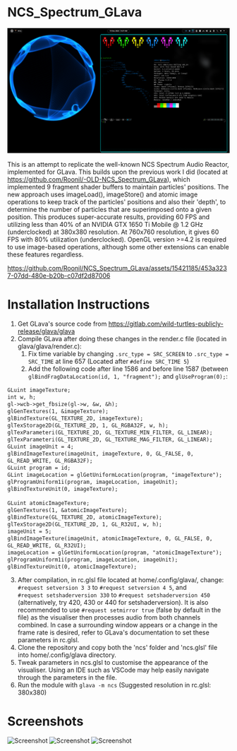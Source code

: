 # NCS_Spectrum_GLava
![Screenshot](screenshots/780x780_Blue.png)

This is an attempt to replicate the well-known NCS Spectrum Audio Reactor, implemented for GLava. This builds upon the previous work I did (located at https://github.com/Roonil/-OLD-NCS_Spectrum_GLava), which implemented 9 fragment shader buffers to maintain particles' positions. The new approach uses imageLoad(), imageStore() and atomic image operations to keep track of the particles' positions and also their 'depth', to determine the number of particles that are superimposed onto a given position. This produces super-accurate results, providing 60 FPS and utilizing less than 40% of an NVIDIA GTX 1650 Ti Mobile @ 1.2 GHz (underclocked) at 380x380 resolution. At 760x760 resolution, it gives 60 FPS with 80% utilization (underclocked). OpenGL version >=4.2 is required to use image-based operations, although some other extensions can enable these features regardless.  

https://github.com/Roonil/NCS_Spectrum_GLava/assets/15421185/453a3237-07dd-480e-b20b-c07df2d87006

# Installation Instructions
1. Get GLava's source code from https://gitlab.com/wild-turtles-publicly-release/glava/glava
2. Compile GLava after doing these changes in the render.c file (located in glava/glava/render.c):
    1. Fix time variable by changing
```.src_type = SRC_SCREEN``` to ```.src_type = SRC_TIME``` at line 657 (Located after ```#define SRC_TIME 5```)
    2. Add the following code after line 1586 and before line 1587 (between ```glBindFragDataLocation(id, 1, "fragment");``` and ```glUseProgram(0);```:
 ```
GLuint imageTexture;
int w, h;
gl->wcb->get_fbsize(gl->w, &w, &h);
glGenTextures(1, &imageTexture);
glBindTexture(GL_TEXTURE_2D, imageTexture);
glTexStorage2D(GL_TEXTURE_2D, 1, GL_RGBA32F, w, h);
glTexParameteri(GL_TEXTURE_2D, GL_TEXTURE_MIN_FILTER, GL_LINEAR);
glTexParameteri(GL_TEXTURE_2D, GL_TEXTURE_MAG_FILTER, GL_LINEAR);
GLuint imageUnit = 4;
glBindImageTexture(imageUnit, imageTexture, 0, GL_FALSE, 0, GL_READ_WRITE, GL_RGBA32F);
GLuint program = id;
GLint imageLocation = glGetUniformLocation(program, "imageTexture");
glProgramUniform1i(program, imageLocation, imageUnit);
glBindTextureUnit(0, imageTexture);

GLuint atomicImageTexture;
glGenTextures(1, &atomicImageTexture);
glBindTexture(GL_TEXTURE_2D, atomicImageTexture);
glTexStorage2D(GL_TEXTURE_2D, 1, GL_R32UI, w, h);
imageUnit = 5;
glBindImageTexture(imageUnit, atomicImageTexture, 0, GL_FALSE, 0, GL_READ_WRITE, GL_R32UI);
imageLocation = glGetUniformLocation(program, "atomicImageTexture");
glProgramUniform1i(program, imageLocation, imageUnit);
glBindTextureUnit(0, atomicImageTexture);
```
3. After compilation, in rc.glsl file located at home/.config/glava/, change:<br /> ```#request setversion 3 3``` to ```#request setversion 4 5```, and <br /> ```#request setshaderversion 330``` to ```#request setshaderversion 450``` (alternatively, try 420, 430 or 440 for setshaderversion). It is also recommended to use ```#request setmirror true``` (false by default in the file) as the visualiser then processes audio from both channels combined. In case a surrounding window appears or a change in the frame rate is desired, refer to GLava's documentation to set these parameters in rc.glsl.
4. Clone the repository and copy both the 'ncs' folder and 'ncs.glsl' file into home/.config/glava directory.
5. Tweak parameters in ncs.glsl to customise the appearance of the visualiser. Using an IDE such as VSCode may help easily navigate through the parameters in the file.
6. Run the module with ```glava -m ncs``` (Suggested resolution in rc.glsl: 380x380)

# Screenshots
![Screenshot](screenshots/380x380_Blue.png)
![Screenshot](screenshots/380x380_Purple.png)
![Screenshot](screenshots/760x760_Green.png)





